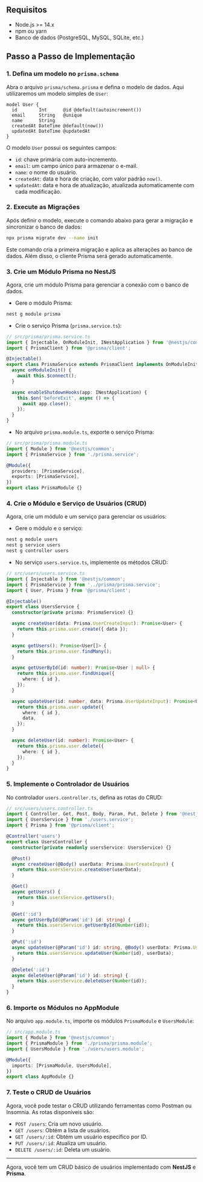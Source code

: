 ## Requisitos

- Node.js >= 14.x
- npm ou yarn
- Banco de dados (PostgreSQL, MySQL, SQLite, etc.)

## Passo a Passo de Implementação

### 1. Defina um modelo no `prisma.schema`

Abra o arquivo `prisma/schema.prisma` e defina o modelo de dados. Aqui utilizaremos um modelo simples de `User`:

```prisma
model User {
  id        Int      @id @default(autoincrement())
  email     String   @unique
  name      String
  createdAt DateTime @default(now())
  updatedAt DateTime @updatedAt
}
```

O modelo `User` possui os seguintes campos:
- `id`: chave primária com auto-incremento.
- `email`: um campo único para armazenar o e-mail.
- `name`: o nome do usuário.
- `createdAt`: data e hora de criação, com valor padrão `now()`.
- `updatedAt`: data e hora de atualização, atualizada automaticamente com cada modificação.

### 2. Execute as Migrações

Após definir o modelo, execute o comando abaixo para gerar a migração e sincronizar o banco de dados:

```bash
npx prisma migrate dev --name init
```

Este comando cria a primeira migração e aplica as alterações ao banco de dados. Além disso, o cliente Prisma será gerado automaticamente.

### 3. Crie um Módulo Prisma no NestJS

Agora, crie um módulo Prisma para gerenciar a conexão com o banco de dados.

- Gere o módulo Prisma:

```bash
nest g module prisma
```

- Crie o serviço Prisma (`prisma.service.ts`):

```typescript
// src/prisma/prisma.service.ts
import { Injectable, OnModuleInit, INestApplication } from '@nestjs/common';
import { PrismaClient } from '@prisma/client';

@Injectable()
export class PrismaService extends PrismaClient implements OnModuleInit {
  async onModuleInit() {
    await this.$connect();
  }

  async enableShutdownHooks(app: INestApplication) {
    this.$on('beforeExit', async () => {
      await app.close();
    });
  }
}
```

- No arquivo `prisma.module.ts`, exporte o serviço Prisma:

```typescript
// src/prisma/prisma.module.ts
import { Module } from '@nestjs/common';
import { PrismaService } from './prisma.service';

@Module({
  providers: [PrismaService],
  exports: [PrismaService],
})
export class PrismaModule {}
```

### 4. Crie o Módulo e Serviço de Usuários (CRUD)

Agora, crie um módulo e um serviço para gerenciar os usuários:

- Gere o módulo e o serviço:

```bash
nest g module users
nest g service users
nest g controller users
```

- No serviço `users.service.ts`, implemente os métodos CRUD:

```typescript
// src/users/users.service.ts
import { Injectable } from '@nestjs/common';
import { PrismaService } from '../prisma/prisma.service';
import { User, Prisma } from '@prisma/client';

@Injectable()
export class UsersService {
  constructor(private prisma: PrismaService) {}

  async createUser(data: Prisma.UserCreateInput): Promise<User> {
    return this.prisma.user.create({ data });
  }

  async getUsers(): Promise<User[]> {
    return this.prisma.user.findMany();
  }

  async getUserById(id: number): Promise<User | null> {
    return this.prisma.user.findUnique({
      where: { id },
    });
  }

  async updateUser(id: number, data: Prisma.UserUpdateInput): Promise<User> {
    return this.prisma.user.update({
      where: { id },
      data,
    });
  }

  async deleteUser(id: number): Promise<User> {
    return this.prisma.user.delete({
      where: { id },
    });
  }
}
```

### 5. Implemente o Controlador de Usuários

No controlador `users.controller.ts`, defina as rotas do CRUD:

```typescript
// src/users/users.controller.ts
import { Controller, Get, Post, Body, Param, Put, Delete } from '@nestjs/common';
import { UsersService } from './users.service';
import { Prisma } from '@prisma/client';

@Controller('users')
export class UsersController {
  constructor(private readonly usersService: UsersService) {}

  @Post()
  async createUser(@Body() userData: Prisma.UserCreateInput) {
    return this.usersService.createUser(userData);
  }

  @Get()
  async getUsers() {
    return this.usersService.getUsers();
  }

  @Get(':id')
  async getUserById(@Param('id') id: string) {
    return this.usersService.getUserById(Number(id));
  }

  @Put(':id')
  async updateUser(@Param('id') id: string, @Body() userData: Prisma.UserUpdateInput) {
    return this.usersService.updateUser(Number(id), userData);
  }

  @Delete(':id')
  async deleteUser(@Param('id') id: string) {
    return this.usersService.deleteUser(Number(id));
  }
}
```

### 6. Importe os Módulos no AppModule

No arquivo `app.module.ts`, importe os módulos `PrismaModule` e `UsersModule`:

```typescript
// src/app.module.ts
import { Module } from '@nestjs/common';
import { PrismaModule } from './prisma/prisma.module';
import { UsersModule } from './users/users.module';

@Module({
  imports: [PrismaModule, UsersModule],
})
export class AppModule {}
```

### 7. Teste o CRUD de Usuários

Agora, você pode testar o CRUD utilizando ferramentas como Postman ou Insomnia. As rotas disponíveis são:

- `POST /users`: Cria um novo usuário.
- `GET /users`: Obtém a lista de usuários.
- `GET /users/:id`: Obtém um usuário específico por ID.
- `PUT /users/:id`: Atualiza um usuário.
- `DELETE /users/:id`: Deleta um usuário.

---

Agora, você tem um CRUD básico de usuários implementado com **NestJS** e **Prisma**.
